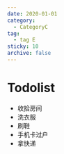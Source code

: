 ```yaml
---
date: 2020-01-01
category:
  - CategoryC
tag:
  - tag E
sticky: 10
archive: false
---
```


# Todolist

- 收拾房间
- 洗衣服
- 刷鞋
- 手机卡过户
- 拿快递